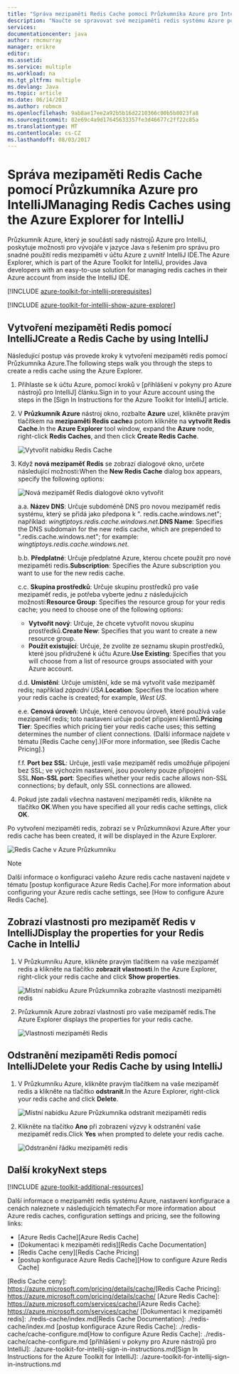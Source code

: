 ```yaml
---
title: "Správa mezipaměti Redis Cache pomocí Průzkumníka Azure pro IntelliJ | Microsoft Docs"
description: "Naučte se spravovat své mezipaměti redis systému Azure pomocí Průzkumníka Azure pro IntelliJ."
services: 
documentationcenter: java
author: rmcmurray
manager: erikre
editor: 
ms.assetid: 
ms.service: multiple
ms.workload: na
ms.tgt_pltfrm: multiple
ms.devlang: Java
ms.topic: article
ms.date: 06/14/2017
ms.author: robmcm
ms.openlocfilehash: 9ab8ae17ee2a92b5b16d2210366c00b5b8023fa8
ms.sourcegitcommit: 02e69c4a9d17645633357fe3d46677c2ff22c85a
ms.translationtype: MT
ms.contentlocale: cs-CZ
ms.lasthandoff: 08/03/2017
---
```

# <a name="managing-redis-caches-using-the-azure-explorer-for-intellij"></a><span data-ttu-id="87bbb-103">Správa mezipaměti Redis Cache pomocí Průzkumníka Azure pro IntelliJ</span><span class="sxs-lookup"><span data-stu-id="87bbb-103">Managing Redis Caches using the Azure Explorer for IntelliJ</span></span>

<span data-ttu-id="87bbb-104">Průzkumník Azure, který je součástí sady nástrojů Azure pro IntelliJ, poskytuje možnosti pro vývojáře v jazyce Java s řešením pro správu pro snadné použití redis mezipaměti v účtu Azure z uvnitř IntelliJ IDE.</span><span class="sxs-lookup"><span data-stu-id="87bbb-104">The Azure Explorer, which is part of the Azure Toolkit for IntelliJ, provides Java developers with an easy-to-use solution for managing redis caches in their Azure account from inside the IntelliJ IDE.</span></span>

[!INCLUDE [azure-toolkit-for-intellij-prerequisites](../includes/azure-toolkit-for-intellij-prerequisites.md)]

[!INCLUDE [azure-toolkit-for-intellij-show-azure-explorer](../includes/azure-toolkit-for-intellij-show-azure-explorer.md)]

## <a name="create-a-redis-cache-by-using-intellij"></a><span data-ttu-id="87bbb-105">Vytvoření mezipaměti Redis pomocí IntelliJ</span><span class="sxs-lookup"><span data-stu-id="87bbb-105">Create a Redis Cache by using IntelliJ</span></span>

<span data-ttu-id="87bbb-106">Následující postup vás provede kroky k vytvoření mezipaměti redis pomocí Průzkumníka Azure.</span><span class="sxs-lookup"><span data-stu-id="87bbb-106">The following steps walk you through the steps to create a redis cache using the Azure Explorer.</span></span>

1. <span data-ttu-id="87bbb-107">Přihlaste se k účtu Azure, pomocí kroků v [přihlášení v pokyny pro Azure nástrojů pro IntelliJ] článku.</span><span class="sxs-lookup"><span data-stu-id="87bbb-107">Sign in to your Azure account using the steps in the [Sign In Instructions for the Azure Toolkit for IntelliJ] article.</span></span>

1. <span data-ttu-id="87bbb-108">V **Průzkumník Azure** nástroj okno, rozbalte **Azure** uzel, klikněte pravým tlačítkem na **mezipaměti Redis cache**a potom klikněte na **vytvořit Redis Cache**.</span><span class="sxs-lookup"><span data-stu-id="87bbb-108">In the **Azure Explorer** tool window, expand the **Azure** node, right-click **Redis Caches**, and then click **Create Redis Cache**.</span></span>

   ![Vytvořit nabídku Redis Cache][CR01]

1. <span data-ttu-id="87bbb-110">Když **nová mezipaměť Redis** se zobrazí dialogové okno, určete následující možnosti:</span><span class="sxs-lookup"><span data-stu-id="87bbb-110">When the **New Redis Cache** dialog box appears, specify the following options:</span></span>

   ![Nová mezipaměť Redis dialogové okno vytvořit][CR02]

   <span data-ttu-id="87bbb-112">a.</span><span class="sxs-lookup"><span data-stu-id="87bbb-112">a.</span></span> <span data-ttu-id="87bbb-113">**Název DNS**: Určuje subdoméně DNS pro novou mezipaměť redis systému, který se přidá jako předpona k ". redis.cache.windows.net"; například: *wingtiptoys.redis.cache.windows.net*.</span><span class="sxs-lookup"><span data-stu-id="87bbb-113">**DNS Name**: Specifies the DNS subdomain for the new redis cache, which are prepended to ".redis.cache.windows.net"; for example: *wingtiptoys.redis.cache.windows.net*.</span></span>

   <span data-ttu-id="87bbb-114">b.</span><span class="sxs-lookup"><span data-stu-id="87bbb-114">b.</span></span> <span data-ttu-id="87bbb-115">**Předplatné**: Určuje předplatné Azure, kterou chcete použít pro nové mezipaměti redis.</span><span class="sxs-lookup"><span data-stu-id="87bbb-115">**Subscription**: Specifies the Azure subscription you want to use for the new redis cache.</span></span>

   <span data-ttu-id="87bbb-116">c.</span><span class="sxs-lookup"><span data-stu-id="87bbb-116">c.</span></span> <span data-ttu-id="87bbb-117">**Skupina prostředků**: Určuje skupinu prostředků pro vaše mezipaměť redis, je potřeba vyberte jednu z následujících možností:</span><span class="sxs-lookup"><span data-stu-id="87bbb-117">**Resource Group**: Specifies the resource group for your redis cache; you need to choose one of the following options:</span></span>
      * <span data-ttu-id="87bbb-118">**Vytvořit nový**: Určuje, že chcete vytvořit novou skupinu prostředků.</span><span class="sxs-lookup"><span data-stu-id="87bbb-118">**Create New**: Specifies that you want to create a new resource group.</span></span>
      * <span data-ttu-id="87bbb-119">**Použít existující**: Určuje, že zvolíte ze seznamu skupin prostředků, které jsou přidružené k účtu Azure.</span><span class="sxs-lookup"><span data-stu-id="87bbb-119">**Use Existing**: Specifies that you will choose from a list of resource groups associated with your Azure account.</span></span>

   <span data-ttu-id="87bbb-120">d.</span><span class="sxs-lookup"><span data-stu-id="87bbb-120">d.</span></span> <span data-ttu-id="87bbb-121">**Umístění**: Určuje umístění, kde se má vytvořit vaše mezipaměť redis; například *západní USA*.</span><span class="sxs-lookup"><span data-stu-id="87bbb-121">**Location**: Specifies the location where your redis cache is created; for example, *West US*.</span></span>

   <span data-ttu-id="87bbb-122">e.</span><span class="sxs-lookup"><span data-stu-id="87bbb-122">e.</span></span> <span data-ttu-id="87bbb-123">**Cenová úroveň**: Určuje, které cenovou úroveň, které používá vaše mezipaměť redis; toto nastavení určuje počet připojení klientů.</span><span class="sxs-lookup"><span data-stu-id="87bbb-123">**Pricing Tier**: Specifies which pricing tier your redis cache uses; this setting determines the number of client connections.</span></span> <span data-ttu-id="87bbb-124">(Další informace najdete v tématu [Redis Cache ceny].)</span><span class="sxs-lookup"><span data-stu-id="87bbb-124">(For more information, see [Redis Cache Pricing].)</span></span>

   <span data-ttu-id="87bbb-125">f.</span><span class="sxs-lookup"><span data-stu-id="87bbb-125">f.</span></span> <span data-ttu-id="87bbb-126">**Port bez SSL**: Určuje, jestli vaše mezipaměť redis umožňuje připojení bez SSL; ve výchozím nastavení, jsou povoleny pouze připojení SSL.</span><span class="sxs-lookup"><span data-stu-id="87bbb-126">**Non-SSL port**: Specifies whether your redis cache allows non-SSL connections; by default, only SSL connections are allowed.</span></span>

1. <span data-ttu-id="87bbb-127">Pokud jste zadali všechna nastavení mezipaměti redis, klikněte na tlačítko **OK**.</span><span class="sxs-lookup"><span data-stu-id="87bbb-127">When you have specified all your redis cache settings, click **OK**.</span></span>

<span data-ttu-id="87bbb-128">Po vytvoření mezipaměti redis, zobrazí se v Průzkumníkovi Azure.</span><span class="sxs-lookup"><span data-stu-id="87bbb-128">After your redis cache has been created, it will be displayed in the Azure Explorer.</span></span>

   ![Redis Cache v Azure Průzkumníku][CR03]

> [!NOTE]
>
> <span data-ttu-id="87bbb-130">Další informace o konfiguraci vašeho Azure redis cache nastavení najdete v tématu [postup konfigurace Azure Redis Cache].</span><span class="sxs-lookup"><span data-stu-id="87bbb-130">For more information about configuring your Azure redis cache settings, see [How to configure Azure Redis Cache].</span></span>
>

## <a name="display-the-properties-for-your-redis-cache-in-intellij"></a><span data-ttu-id="87bbb-131">Zobrazí vlastnosti pro mezipaměť Redis v IntelliJ</span><span class="sxs-lookup"><span data-stu-id="87bbb-131">Display the properties for your Redis Cache in IntelliJ</span></span>

1. <span data-ttu-id="87bbb-132">V Průzkumníku Azure, klikněte pravým tlačítkem na vaše mezipaměť redis a klikněte na tlačítko **zobrazit vlastnosti**.</span><span class="sxs-lookup"><span data-stu-id="87bbb-132">In the Azure Explorer, right-click your redis cache and click **Show properties**.</span></span>

   ![Místní nabídku Azure Průzkumníka zobrazíte vlastnosti mezipaměti redis][SP01]

1. <span data-ttu-id="87bbb-134">Průzkumník Azure zobrazí vlastnosti pro vaše mezipaměť redis.</span><span class="sxs-lookup"><span data-stu-id="87bbb-134">The Azure Explorer displays the properties for your redis cache.</span></span>

   ![Vlastnosti mezipaměti Redis][SP02]

## <a name="delete-your-redis-cache-by-using-intellij"></a><span data-ttu-id="87bbb-136">Odstranění mezipaměti Redis pomocí IntelliJ</span><span class="sxs-lookup"><span data-stu-id="87bbb-136">Delete your Redis Cache by using IntelliJ</span></span>

1. <span data-ttu-id="87bbb-137">V Průzkumníku Azure, klikněte pravým tlačítkem na vaše mezipaměť redis a klikněte na tlačítko **odstranit**.</span><span class="sxs-lookup"><span data-stu-id="87bbb-137">In the Azure Explorer, right-click your redis cache and click **Delete**.</span></span>

   ![Místní nabídku Azure Průzkumníka odstranit mezipaměti redis][DE01]

1. <span data-ttu-id="87bbb-139">Klikněte na tlačítko **Ano** při zobrazení výzvy k odstranění vaše mezipaměť redis.</span><span class="sxs-lookup"><span data-stu-id="87bbb-139">Click **Yes** when prompted to delete your redis cache.</span></span>

   ![Odstranění řádku mezipaměti redis][DE02]

## <a name="next-steps"></a><span data-ttu-id="87bbb-141">Další kroky</span><span class="sxs-lookup"><span data-stu-id="87bbb-141">Next steps</span></span>

[!INCLUDE [azure-toolkit-additional-resources](../includes/azure-toolkit-additional-resources.md)]

<span data-ttu-id="87bbb-142">Další informace o mezipaměti redis systému Azure, nastavení konfigurace a cenách naleznete v následujících tématech:</span><span class="sxs-lookup"><span data-stu-id="87bbb-142">For more information about Azure redis caches, configuration settings and pricing, see the following links:</span></span>

* <span data-ttu-id="87bbb-143">[Azure Redis Cache]</span><span class="sxs-lookup"><span data-stu-id="87bbb-143">[Azure Redis Cache]</span></span>
* <span data-ttu-id="87bbb-144">[Dokumentaci k mezipaměti redis]</span><span class="sxs-lookup"><span data-stu-id="87bbb-144">[Redis Cache Documentation]</span></span>
* <span data-ttu-id="87bbb-145">[Redis Cache ceny]</span><span class="sxs-lookup"><span data-stu-id="87bbb-145">[Redis Cache Pricing]</span></span>
* <span data-ttu-id="87bbb-146">[postup konfigurace Azure Redis Cache]</span><span class="sxs-lookup"><span data-stu-id="87bbb-146">[How to configure Azure Redis Cache]</span></span>

<!-- URL List -->

<span data-ttu-id="87bbb-147">[Redis Cache ceny]: https://azure.microsoft.com/pricing/details/cache/</span><span class="sxs-lookup"><span data-stu-id="87bbb-147">[Redis Cache Pricing]: https://azure.microsoft.com/pricing/details/cache/</span></span>
<span data-ttu-id="87bbb-148">[Azure Redis Cache]: https://azure.microsoft.com/services/cache/</span><span class="sxs-lookup"><span data-stu-id="87bbb-148">[Azure Redis Cache]: https://azure.microsoft.com/services/cache/</span></span>
<span data-ttu-id="87bbb-149">[Dokumentaci k mezipaměti redis]: ./redis-cache/index.md</span><span class="sxs-lookup"><span data-stu-id="87bbb-149">[Redis Cache Documentation]: ./redis-cache/index.md</span></span>
<span data-ttu-id="87bbb-150">[postup konfigurace Azure Redis Cache]: ./redis-cache/cache-configure.md</span><span class="sxs-lookup"><span data-stu-id="87bbb-150">[How to configure Azure Redis Cache]: ./redis-cache/cache-configure.md</span></span>
<span data-ttu-id="87bbb-151">[přihlášení v pokyny pro Azure nástrojů pro IntelliJ]: ./azure-toolkit-for-intellij-sign-in-instructions.md</span><span class="sxs-lookup"><span data-stu-id="87bbb-151">[Sign In Instructions for the Azure Toolkit for IntelliJ]: ./azure-toolkit-for-intellij-sign-in-instructions.md</span></span>

<!-- IMG List -->

[CR01]: ./media/azure-toolkit-for-intellij-managing-redis-caches-using-azure-explorer/CR01.png
[CR02]: ./media/azure-toolkit-for-intellij-managing-redis-caches-using-azure-explorer/CR02.png
[CR03]: ./media/azure-toolkit-for-intellij-managing-redis-caches-using-azure-explorer/CR03.png

[SP01]: ./media/azure-toolkit-for-intellij-managing-redis-caches-using-azure-explorer/SP01.png
[SP02]: ./media/azure-toolkit-for-intellij-managing-redis-caches-using-azure-explorer/SP02.png

[DE01]: ./media/azure-toolkit-for-intellij-managing-redis-caches-using-azure-explorer/DE01.png
[DE02]: ./media/azure-toolkit-for-intellij-managing-redis-caches-using-azure-explorer/DE02.png
